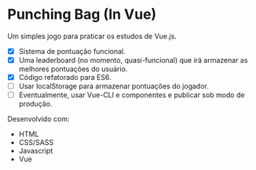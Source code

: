 # Punching Bag (In Vue)

Um simples jogo para praticar os estudos de Vue.js.
 
- [x] Sistema de pontuação funcional.
- [x] Uma leaderboard (no momento, quasi-funcional) que irá armazenar as melhores pontuações do usuário.
- [x] Código refatorado para ES6.
- [ ] Usar localStorage para armazenar pontuações do jogador.
- [ ] Eventualmente, usar Vue-CLI e componentes e publicar sob modo de produção.

Desenvolvido com: 
- HTML 
- CSS/SASS
- Javascript
- Vue
